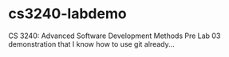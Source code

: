 # cs3240-labdemo
CS 3240: Advanced Software Development Methods Pre Lab 03 demonstration that I know how to use git already...
